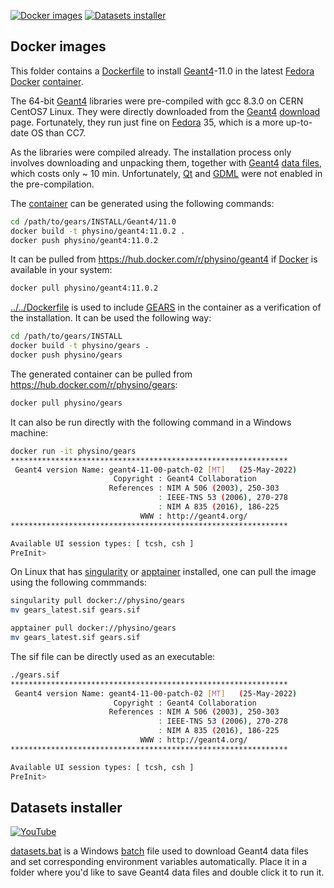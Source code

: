 [![Docker images](https://img.shields.io/badge/docker-images-yellow.svg)](#docker-images)
[![Datasets installer](https://img.shields.io/badge/datasets-installer-blue.svg)](#datasets-installer)

## Docker images

This folder contains a [Dockerfile](Dockerfile) to install [Geant4][]-11.0 in the latest [Fedora][] [Docker][] [container][].

The 64-bit [Geant4][] libraries were pre-compiled with gcc 8.3.0 on CERN CentOS7 Linux. They were directly downloaded from the [Geant4][] [download][] page. Fortunately, they run just fine on [Fedora][] 35, which is a more up-to-date OS than CC7.

As the libraries were compiled already. The installation process only involves downloading and unpacking them, together with [Geant4][] [data files][download], which costs only ~ 10 min. Unfortunately, [Qt][] and [GDML][] were not enabled in the pre-compilation.

The [container](https://hub.docker.com/r/physino/geant4) can be generated using the following commands:

```sh
cd /path/to/gears/INSTALL/Geant4/11.0
docker build -t physino/geant4:11.0.2 .
docker push physino/geant4:11.0.2
```

It can be pulled from <https://hub.docker.com/r/physino/geant4> if [Docker][] is available in your system:

```sh
docker pull physino/geant4:11.0.2
```

[../../Dockerfile](../../Dockerfile) is used to include [GEARS][] in the container as a verification of the installation. It can be used the following way:

```sh
cd /path/to/gears/INSTALL
docker build -t physino/gears .
docker push physino/gears
```

The generated container can be pulled from <https://hub.docker.com/r/physino/gears>:

```sh
docker pull physino/gears
```

It can also be run directly with the following command in a Windows machine:

```sh
docker run -it physino/gears
**************************************************************
 Geant4 version Name: geant4-11-00-patch-02 [MT]   (25-May-2022)
                       Copyright : Geant4 Collaboration
                      References : NIM A 506 (2003), 250-303
                                 : IEEE-TNS 53 (2006), 270-278
                                 : NIM A 835 (2016), 186-225
                             WWW : http://geant4.org/
**************************************************************

Available UI session types: [ tcsh, csh ]
PreInit>
```

On Linux that has [singularity][] or [apptainer][] installed, one can pull the image using the following commmands:

```sh
singularity pull docker://physino/gears
mv gears_latest.sif gears.sif
```

```sh
apptainer pull docker://physino/gears
mv gears_latest.sif gears.sif
```

The sif file can be directly used as an executable:
```sh
./gears.sif
**************************************************************
 Geant4 version Name: geant4-11-00-patch-02 [MT]   (25-May-2022)
                       Copyright : Geant4 Collaboration
                      References : NIM A 506 (2003), 250-303
                                 : IEEE-TNS 53 (2006), 270-278
                                 : NIM A 835 (2016), 186-225
                             WWW : http://geant4.org/
**************************************************************

Available UI session types: [ tcsh, csh ]
PreInit>
```

## Datasets installer
[![YouTube](https://img.shields.io/badge/You-Tube-red.svg)](https://youtu.be/OIhNBPfaTm8)

[datasets.bat](datasets.bat) is a Windows [batch][] file used to download Geant4 data files and set corresponding environment variables automatically. Place it in a folder where you'd like to save Geant4 data files and double click it to run it.

[Geant4]: https://geant4.web.cern.ch
[Fedora]: https://getfedora.org
[Docker]: https://www.docker.com
[container]: https://www.docker.com/resources/what-container
[download]: https://geant4.web.cern.ch/support/download
[Qt]: https://geant4-userdoc.web.cern.ch/UsersGuides/ForApplicationDeveloper/html/Visualization/visdrivers.html#qt
[GDML]: https://geant4-userdoc.web.cern.ch/UsersGuides/ForApplicationDeveloper/html/Detector/Geometry/geomXML.html
[GEARS]: https://github.com/jintonic/gears
[batch]: https://en.wikipedia.org/wiki/Batch_file
[singularity]: https://en.wikipedia.org/wiki/Singularity_(software)
[apptainer]: https://apptainer.org

